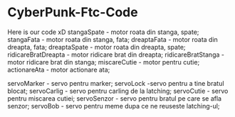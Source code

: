 # CyberPunk-Ftc-Code
Here is our code xD
stangaSpate - motor roata din stanga, spate;
stangaFata - motor roata din stanga, fata;
dreaptaFata - motor roata din dreapta, fata;
dreaptaSpate - motor roata din dreapta, spate;
ridicareBratDreapta - motor ridicare brat din dreapta;
ridicareBratStanga - motor ridicare brat din stanga;
miscareCutie - motor pentru cutie;
actionareAta - motor actionare ata;

servoMarker - servo pentru marker;
servoLock -servo pentru a tine bratul blocat;
servoCarlig - servo pentru carling de la latching;
servoCutie - servo pentru miscarea cutiei;
servoSenzor - servo pentru bratul pe care se afla senzor;
servoBob - servo pentru meme dupa ce ne reuseste latching-ul;

